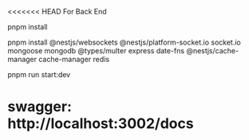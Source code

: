 <<<<<<< HEAD
For Back End

pnpm install 


pnpm install @nestjs/websockets @nestjs/platform-socket.io socket.io mongoose mongodb @types/multer express date-fns @nestjs/cache-manager cache-manager redis

pnpm run start:dev

swagger: http://localhost:3002/docs
=======